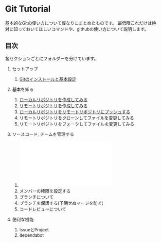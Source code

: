 # Git Tutorial

基本的なGitの使い方について僕なりにまとめたものです。
最低限これだけは絶対に知っておいてほしいコマンドや、githubの使い方について説明します。

## 目次

各セクションごとにフォルダーを分けています。

1. セットアップ
    1. [Gitのインストールと基本設定](./01_SetUp/install_git.md)

1. 基本を知る
    1. [ローカルリポジトリを作成してみる](./02_HandsOn/01crate_local_repo.md)
    1. [リモートリポジトリを作成してみる](./02_HandsOn/02create_remte_repo.md)
    1. [ローカルリポジトリをリモートリポジトリにプッシュする](./02_HandsOn/03local_to_remote.md)
    1. リモートリポジトリをクローンしてファイルを変更してみる
    1. リモートリポジトリをフォークしてファイルを変更してみる

1. ソースコード, チームを管理する
    1. ![Organizationについて](./03_Management/01organization.md)
    1. メンバーの権限を設定する
    1. ブランチについて
    1. ブランチを保護する(予期せぬマージを防ぐ)
    1. コードレビューについて


1. 便利な機能
    1. IssueとProject
    1. dependabot
